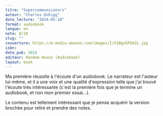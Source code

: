 ```yaml
---
titre: "Supercommunicators"
auteur: "Charles Duhigg"
date_lecture: "2024-05-18"
format: audiobook
langue: en
note: 8/10
slug: ""
couverture: https://m.media-amazon.com/images/I/51BgzGFb62L.jpg
isbn: 
date_pub: 2024
editeur: Random House (Audiobook)
layout: book
---
```

Ma première réussite à l'écoute d'un audiobook. Le narrateur est l'auteur lui-même, et il a une voix et une qualité d'expression telle que j'ai trouvé l'écoute très intéressante (c'est la première fois que je termine un audiobook, et non mon premier essai...).

Le contenu est tellement intéressant que je pense acquérir la version brochée pour relire et prendre des notes.